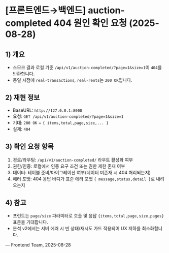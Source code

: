 # [프론트엔드→백엔드] auction-completed 404 원인 확인 요청 (2025-08-28)

## 1) 개요

- 스모크 결과 로컬 기준 `/api/v1/auction-completed/?page=1&size=1`이 `404`를 반환합니다.
- 동일 시점에 `real-transactions`, `real-rents`는 `200 OK`입니다.

## 2) 재현 정보

- BaseURL: `http://127.0.0.1:8000`
- 요청: `GET /api/v1/auction-completed/?page=1&size=1`
- 기대: `200 OK` + `{ items,total,page,size,... }`
- 실제: `404`

## 3) 확인 요청 항목

1. 경로/라우팅: `/api/v1/auction-completed/` 라우트 활성화 여부
2. 권한/인증: 로컬에서 인증 요구 조건 또는 권한 제한 존재 여부
3. 데이터: 테이블 준비/마이그레이션 여부(데이터 미존재 시 404 처리되는지)
4. 에러 포맷: 404 응답 바디가 표준 에러 포맷 `{ message,status,detail }`로 내려오는지

## 4) 참고

- 프런트는 `page/size` 파라미터로 호출 및 응답 `{items,total,page,size,pages}` 표준을 기대합니다.
- 분석 v2에서는 서버 에러 시 빈 상태/재시도 가드 적용되어 UX 저하를 최소화합니다.

— Frontend Team, 2025-08-28
